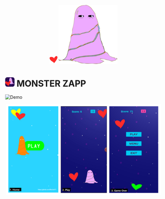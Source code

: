 <p align="center">
<img src="https://github.com/Monika171/Monster_Zapp/blob/master/Assets/Sprites/heart3.png" width="25">
<img src="https://github.com/Monika171/Monster_Zapp/blob/master/Assets/Sprites/mons.png" width="190">
</p>

# <img src="https://github.com/Monika171/Monster_Zapp/blob/master/Assets/Sprites/mons-icon.png" width="30"> MONSTER ZAPP

![Demo](https://github.com/Monika171/Monster_Zapp/blob/master/screenshots/mons_zapp.gif)

<center> <img src="https://github.com/Monika171/Monster_Zapp/blob/master/screenshots/screenshots.png" width=500> </center>
